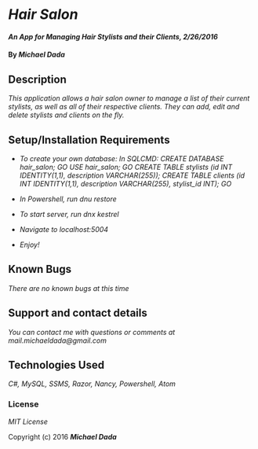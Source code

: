# _Hair Salon_

#### _An App for Managing Hair Stylists and their Clients, 2/26/2016_

#### By _**Michael Dada**_

## Description

_This application allows a hair salon owner to manage a list of their current stylists, as well as all of their respective clients.  They can add, edit and delete stylists and clients on the fly._

## Setup/Installation Requirements
* _To create your own database:
    In SQLCMD:
    CREATE DATABASE hair_salon;
    GO
    USE hair_salon;
    GO
    CREATE TABLE stylists (id INT IDENTITY(1,1), description VARCHAR(255));
    CREATE TABLE clients (id INT IDENTITY(1,1), description VARCHAR(255), stylist_id INT);
    GO_

* _In Powershell, run dnu restore_
* _To start server, run dnx kestrel_
* _Navigate to localhost:5004_
* _Enjoy!_


## Known Bugs

_There are no known bugs at this time_

## Support and contact details

_You can contact me with questions or comments at mail.michaeldada@gmail.com_

## Technologies Used

_C#, MySQL, SSMS, Razor, Nancy, Powershell, Atom_

### License

*MIT License*

Copyright (c) 2016 **_Michael Dada_**
